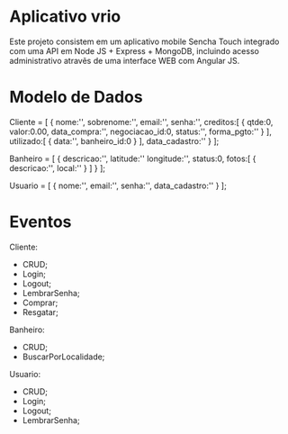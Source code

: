 Aplicativo vrio
====

Este projeto consistem em um aplicativo mobile Sencha Touch integrado com uma API em Node JS + Express + MongoDB, incluindo acesso administrativo atravẽs de uma interface WEB com Angular JS.

Modelo de Dados
====

Cliente = [
  {
          nome:'',
          sobrenome:'',
          email:'',
          senha:'',
          creditos:[
            {
              qtde:0,
              valor:0.00,
              data_compra:'',
              negociacao_id:0,
              status:'',
              forma_pgto:''
            }
          ],
          utilizado:[
            {
              data:'',
              banheiro_id:0
            }
          ],
          data_cadastro:''
  }
];

Banheiro = [
  {
    descricao:'',
    latitude:''
    longitude:'',
    status:0,
    fotos:[
      {
        descricao:'',
        local:''
      }
    ]
  }
];

Usuario = [
  {
    nome:'',
    email:'',
    senha:'',
    data_cadastro:''
  }
];

Eventos
====

Cliente:
  - CRUD;
  - Login;
  - Logout;
  - LembrarSenha;
  - Comprar;
  - Resgatar;

Banheiro:
  - CRUD;
  - BuscarPorLocalidade;

Usuario:
  - CRUD;
  - Login;
  - Logout;
  - LembrarSenha;
